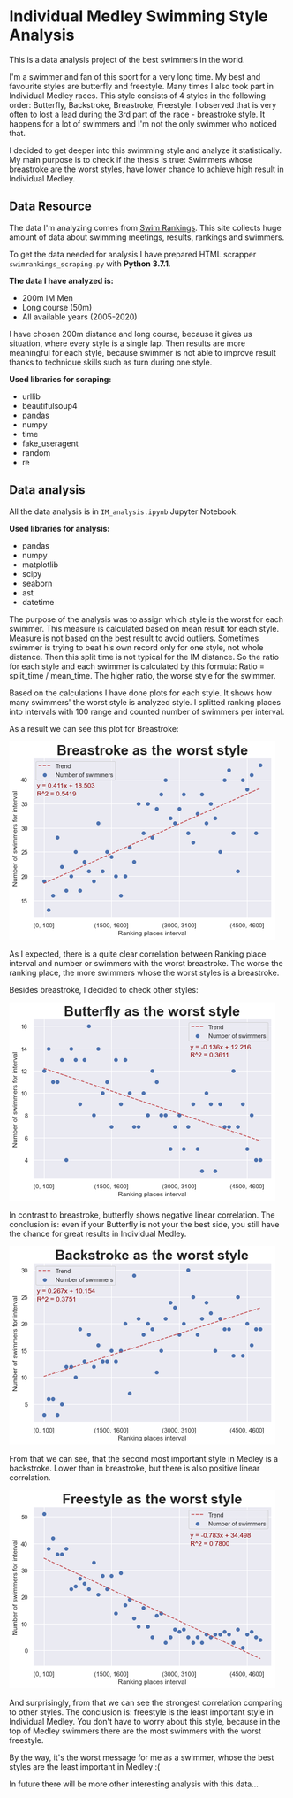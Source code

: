 # Individual Medley Swimming Style Analysis

This is a data analysis project of the best swimmers in the world.

I'm a swimmer and fan of this sport for a very long time. My best and favourite styles are butterfly and freestyle. Many times I also took part in Individual Medley races. This style consists of 4 styles in the following order: Butterfly, Backstroke, Breastroke, Freestyle. I observed that is very often to lost a lead during the 3rd part of the race - breastroke style. It happens for a lot of swimmers and I'm not the only swimmer who noticed that. 

I decided to get deeper into this swimming style and analyze it statistically. My main purpose is to check if the thesis is true: Swimmers whose breastroke are the worst styles, have lower chance to achieve high result in Individual Medley.

## Data Resource

The data I'm analyzing comes from [Swim Rankings](https://www.swimrankings.net). This site collects huge amount of data about swimming meetings, results, rankings and swimmers.

To get the data needed for analysis I have prepared HTML scrapper ```swimrankings_scraping.py``` with **Python 3.7.1**.

**The data I have analyzed is:**

* 200m IM Men 
* Long course (50m)
* All available years (2005-2020)

I have chosen 200m distance and long course, because it gives us situation, where every style is a single lap. Then results are more meaningful for each style, because swimmer is not able to improve result thanks to technique skills such as turn during one style.

**Used libraries for scraping:**

* urllib
* beautifulsoup4
* pandas
* numpy
* time
* fake_useragent
* random
* re

## Data analysis

All the data analysis is in ```IM_analysis.ipynb``` Jupyter Notebook. 

**Used libraries for analysis:**

* pandas
* numpy
* matplotlib
* scipy
* seaborn
* ast
* datetime

The purpose of the analysis was to assign which style is the worst for each swimmer. This measure is calculated based on mean result for each style. Measure is not based on the best result to avoid outliers. Sometimes swimmer is trying to beat his own record only for one style, not whole distance. Then this split time is not typical for the IM distance. So the ratio for each style and each swimmer is calculated by this formula: Ratio = split_time / mean_time. The higher ratio, the worse style for the swimmer.

Based on the calculations I have done plots for each style. It shows how many swimmers' the worst style is analyzed style. I splitted ranking places into intervals with 100 range and counted number of swimmers per interval.

As a result we can see this plot for Breastroke:

![Breastroke](plots/breastroke.png)

As I expected, there is a quite clear correlation between Ranking place interval and number or swimmers with the worst breastroke. The worse the ranking place, the more swimmers whose the worst styles is a breastroke. 

Besides breastroke, I decided to check other styles:

![Butterfly](plots/butterfly.png)

In contrast to breastroke, butterfly shows negative linear correlation. The conclusion is: even if your Butterfly is not your the best side, you still have the chance for great results in Individual Medley.

![Backstroke](plots/backstroke.png)

From that we can see, that the second most important style in Medley is a backstroke. Lower than in breastroke, but there is also positive linear correlation.

![Freestyle](plots/freestyle.png)

And surprisingly, from that we can see the strongest correlation comparing to other styles. The conclusion is: freestyle is the least important style in Individual Medley. You don't have to worry about this style, because in the top of Medley swimmers there are the most swimmers with the worst freestyle.

By the way, it's the worst message for me as a swimmer, whose the best styles are the least important in Medley :(

In future there will be more other interesting analysis with this data...